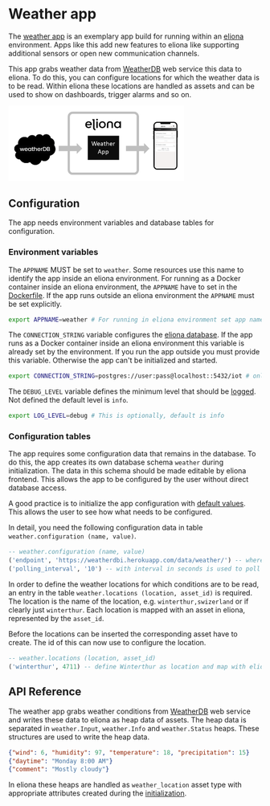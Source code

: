 # Weather app
The [weather app](https://github.com/eliona-smart-building-assistant/weather-app) is an exemplary app build for running within an [eliona](https://www.eliona.io/) environment. Apps like this add new features to eliona like supporting additional sensors or open new communication channels.

This app grabs weather data from [WeatherDB](https://weatherdbi.herokuapp.com/) web service this data to eliona. To do this, you can configure locations for which the weather data is to be read. Within eliona these locations are handled as assets and can be used to show on dashboards, trigger alarms and so on.

[<img src="weather-app.png" width="350"/>](weather-app.png)

## Configuration ##

The app needs environment variables and database tables for configuration.

### Environment variables ###

The `APPNAME` MUST be set to `weather`. Some resources use this name to identify the app inside an eliona environment. For running as a Docker container inside an eliona environment, the `APPNAME` have to set in the [Dockerfile](Dockerfile). If the app runs outside an eliona environment the `APPNAME` must be set explicitly.

```bash
export APPNAME=weather # For running in eliona environment set app name in Dockerfile
```

The `CONNECTION_STRING` variable configures the [eliona database](https://github.com/eliona-smart-building-assistant/go-eliona/tree/main/db). If the app runs as a Docker container inside an eliona environment this variable is already set by the environment. If you run the app outside you must provide this variable. Otherwise the app can't be initialized and started. 

```bash
export CONNECTION_STRING=postgres://user:pass@localhost::5432/iot # only if run outside eliona environment
```

The `DEBUG_LEVEL` variable defines the minimum level that should be [logged](https://github.com/eliona-smart-building-assistant/go-eliona/tree/main/log). Not defined the default level is `info`.

```bash
export LOG_LEVEL=debug # This is optionally, default is info
```

### Configuration tables ###

The app requires some configuration data that remains in the database. To do this, the app creates its own database schema `weather` during initialization. The data in this schema should be made editable by eliona frontend. This allows the app to be configured by the user without direct database access.

A good practice is to initialize the app configuration with [default values](database/defaults.sql). This allows the user to see how what needs to be configured.

In detail, you need the following configuration data in table `weather.configuration (name, value)`.

```sql
-- weather.configuration (name, value)
('endpoint', 'https://weatherdbi.herokuapp.com/data/weather/') -- where is the weatherDB located
('polling_interval', '10') -- with interval in seconds is used to poll the weatherDB 
```

In order to define the weather locations for which conditions are to be read, an entry in the table `weather.locations (location, asset_id)` is required. The location is the name of the location, e.g. `winterthur,swizerland` or if clearly just `winterthur`. Each location is mapped with an asset in eliona, represented by the `asset_id`.

Before the locations can be inserted the corresponding asset have to create. The id of this can now use to configure the location.

```sql
-- weather.locations (location, asset_id)
('winterthur', 4711) -- define Winterthur as location and map with eliona asset 4711
```

## API Reference

The weather app grabs weather conditions from [WeatherDB](https://weatherdbi.herokuapp.com/) web service and writes these data to eliona as heap data of assets. The heap data is separated in `weather.Input`, `weather.Info` and `weather.Status` heaps. These structures are used to write the heap data.

```json
{"wind": 6, "humidity": 97, "temperature": 18, "precipitation": 15} 
{"daytime": "Monday 8:00 AM"}
{"comment": "Mostly cloudy"}
```

In eliona these heaps are handled as `weather_location` asset type with appropriate attributes created during the [initialization](database/init.sql).


